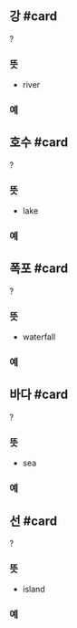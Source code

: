 ## 강 #card
?
### 뜻
- river
### 예
<!--SR:!2024-10-06,55,312-->

## 호수 #card
?
### 뜻
- lake
### 예
<!--SR:!2024-11-02,60,312-->

## 폭포 #card
?
### 뜻
- waterfall
### 예
<!--SR:!2024-09-20,12,244-->

## 바다 #card
?
### 뜻
- sea
### 예
<!--SR:!2024-10-26,52,304-->

## 선 #card
?
### 뜻
- island
### 예
<!--SR:!2024-08-20,15,298-->
